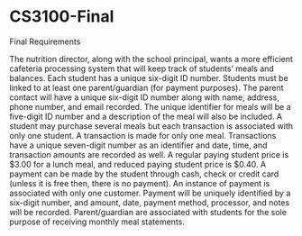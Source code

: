 # CS3100-Final
Final
Requirements

The nutrition director, along with the school principal, wants a more efficient cafeteria processing system that will keep track of students’ meals and balances. 
Each student has a unique six-digit ID number. Students must be linked to at least one parent/guardian (for payment purposes). The parent contact will have a unique six-digit ID number along with name, address, phone number, and email recorded. The unique identifier for meals will be a five-digit ID number and a description of the meal will also be included.
A student may purchase several meals but each transaction is associated with only one student. A transaction is made for only one meal. Transactions have a unique seven-digit number as an identifier and date, time, and transaction amounts are recorded as well. 
A regular paying student price is $3.00 for a lunch meal, and reduced paying student price is $0.40.
A payment can be made by the student through cash, check or credit card (unless it is free then, there is no payment). An instance of payment is associated with only one customer. Payment will be uniquely identified by a six-digit number, and amount, date, payment method, processor, and notes will be recorded. 
Parent/guardian are associated with students for the sole purpose of receiving monthly meal statements. 
